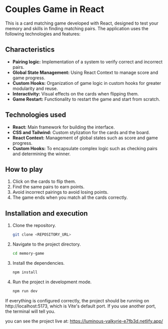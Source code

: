 # Couples Game in React

This is a card matching game developed with React, designed to test your memory and skills in finding matching pairs. The application uses the following technologies and features:

## Characteristics
- **Pairing logic:** Implementation of a system to verify correct and incorrect pairs.
- **Global State Management:** Using React Context to manage score and game progress.
- **Custom Hooks:** Organization of game logic in custom hooks for greater modularity and reuse.
- **Interactivity:** Visual effects on the cards when flipping them.
- **Game Restart:** Functionality to restart the game and start from scratch.

## Technologies used
- **React:** Main framework for building the interface.
- **CSS and Tailwind:** Custom stylization for the cards and the board.
- **React Context:** Management of global states such as score and game progress.
- **Custom Hooks:** To encapsulate complex logic such as checking pairs and determining the winner.

## How to play
1. Click on the cards to flip them.
2. Find the same pairs to earn points.
3. Avoid incorrect pairings to avoid losing points.
4. The game ends when you match all the cards correctly.

## Installation and execution
1. Clone the repository.
   ```bash
   git clone <REPOSITORY_URL>

2. Navigate to the project directory.
    ```bash
    cd memory-game

3. Install the dependencies.
    ```bash
    npm install

4. Run the project in development mode.
    ```bash
    npm run dev

If everything is configured correctly, the project should be running on http://localhost:5173, which is Vite's default port. If you use another port, the terminal will tell you.

you can see the project live at: https://luminous-valkyrie-e7fb3d.netlify.app/
